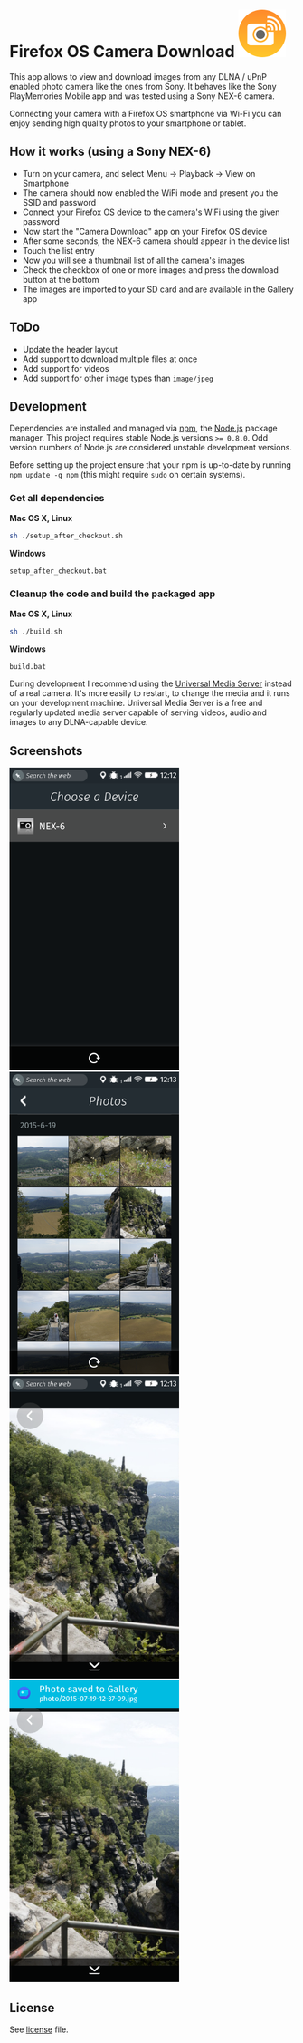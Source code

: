 # Firefox OS Camera Download ![Camera Download](https://raw.githubusercontent.com/SunboX/fxos_Camera_Download/master/src/style/icons/CameraDownload_84.png) 
This app allows to view and download images from any DLNA / uPnP enabled photo camera like the ones from Sony. It behaves like the Sony PlayMemories Mobile app and was tested using a Sony NEX-6 camera.

Connecting your camera with a Firefox OS smartphone via Wi-Fi you can enjoy sending high quality photos to your smartphone or tablet.

## How it works (using a Sony NEX-6)

* Turn on your camera, and select Menu → Playback → View on Smartphone
* The camera should now enabled the WiFi mode and present you the SSID and password
* Connect your Firefox OS device to the camera's WiFi using the given password
* Now start the "Camera Download" app on your Firefox OS device
* After some seconds, the NEX-6 camera should appear in the device list
* Touch the list entry
* Now you will see a thumbnail list of all the camera's images
* Check the checkbox of one or more images and press the download button at the bottom
* The images are imported to your SD card and are available in the Gallery app

## ToDo

* Update the header layout
* Add support to download multiple files at once
* Add support for videos
* Add support for other image types than `image/jpeg`

## Development

Dependencies are installed and managed via [npm](https://www.npmjs.com/), the [Node.js](https://nodejs.org/) package manager. This project requires stable Node.js versions `>= 0.8.0`. Odd version numbers of Node.js are considered unstable development versions.

Before setting up the project ensure that your npm is up-to-date by running `npm update -g npm` (this might require `sudo` on certain systems).

### Get all dependencies

**Mac OS X, Linux**
```bash
sh ./setup_after_checkout.sh
```

**Windows**
```bash
setup_after_checkout.bat
```

### Cleanup the code and build the packaged app

**Mac OS X, Linux**
```bash
sh ./build.sh
```

**Windows**
```bash
build.bat
```

During development I recommend using the [Universal Media Server](http://www.universalmediaserver.com/) instead of a real camera. It's more easily to restart, to change the media and it runs on your development machine.
Universal Media Server is a free and regularly updated media server capable of serving videos, audio and images to any DLNA-capable device.

## Screenshots

<img src="https://raw.githubusercontent.com/SunboX/fxos_Camera_Download/master/screenshots/2015-06-23-12-12-20.png" width="300"/>
<img src="https://raw.githubusercontent.com/SunboX/fxos_Camera_Download/master/screenshots/2015-06-23-12-13-20.png" width="300"/> 
<img src="https://raw.githubusercontent.com/SunboX/fxos_Camera_Download/master/screenshots/2015-06-23-12-13-45.png" width="300"/> 
<img src="https://raw.githubusercontent.com/SunboX/fxos_Camera_Download/master/screenshots/2015-06-23-12-13-57.png" width="300"/> 

## License

See [license](https://github.com/SunboX/fxos_Camera_Download/blob/master/LICENSE) file.
